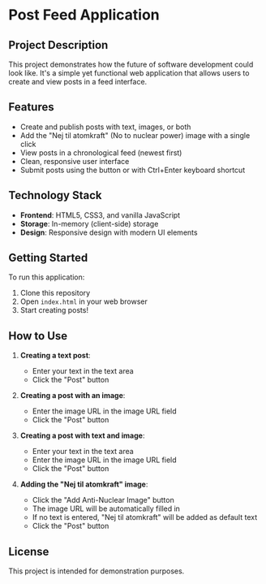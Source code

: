 # Post Feed Application

## Project Description

This project demonstrates how the future of software development could look like. It's a simple yet functional web application that allows users to create and view posts in a feed interface.

## Features

- Create and publish posts with text, images, or both
- Add the "Nej til atomkraft" (No to nuclear power) image with a single click
- View posts in a chronological feed (newest first)
- Clean, responsive user interface
- Submit posts using the button or with Ctrl+Enter keyboard shortcut

## Technology Stack

- **Frontend**: HTML5, CSS3, and vanilla JavaScript
- **Storage**: In-memory (client-side) storage
- **Design**: Responsive design with modern UI elements

## Getting Started

To run this application:

1. Clone this repository
2. Open `index.html` in your web browser
3. Start creating posts!

## How to Use

1. **Creating a text post**:
   - Enter your text in the text area
   - Click the "Post" button

2. **Creating a post with an image**:
   - Enter the image URL in the image URL field
   - Click the "Post" button

3. **Creating a post with text and image**:
   - Enter your text in the text area
   - Enter the image URL in the image URL field
   - Click the "Post" button

4. **Adding the "Nej til atomkraft" image**:
   - Click the "Add Anti-Nuclear Image" button
   - The image URL will be automatically filled in
   - If no text is entered, "Nej til atomkraft" will be added as default text
   - Click the "Post" button

## License

This project is intended for demonstration purposes.